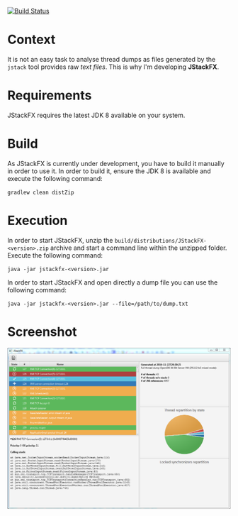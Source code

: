 [![Build Status](https://travis-ci.org/twasyl/jstackfx.svg?branch=master)](https://travis-ci.org/twasyl/jstackfx)

# Context

It is not an easy task to analyse thread dumps as files generated by the `jstack` tool provides raw _text files_.
This is why I'm developing **JStackFX**.

# Requirements

JStackFX requires the latest JDK 8 available on your system.

# Build

As JStackFX is currently under development, you have to build it manually in order to use it. In order to build it, ensure the JDK 8 is available and execute the following command:

```shell
gradlew clean distZip
```

# Execution

In order to start JStackFX, unzip the `build/distributions/JStackFX-<version>.zip` archive and start a command line within the unzipped folder. Execute the following command:

```shell
java -jar jstackfx-<version>.jar
```

In order to start JStackFX and open directly a dump file you can use the following command:

```shell
java -jar jstackfx-<version>.jar --file=/path/to/dump.txt
```

# Screenshot

![Screenshot of JStackFX](JStackFX.png)
